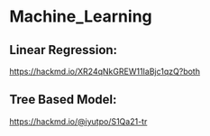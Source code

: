 # Machine_Learning

## Linear Regression:
https://hackmd.io/XR24qNkGREW11IaBjc1qzQ?both

## Tree Based Model:
https://hackmd.io/@iyutpo/S1Qa21-tr
